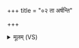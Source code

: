 +++
title = "०२ ता अर्षन्ति"

+++
<details><summary>मूलम् (VS)</summary>

ता अ॑र्षन्ति शु॒भ्रियः॑ पृञ्च॒तीर्वर्च॑सा॒ प्रि॒यः॑। जा॒तं जा॒त्रीर्यथा॑ हृ॒दा ॥
</details>